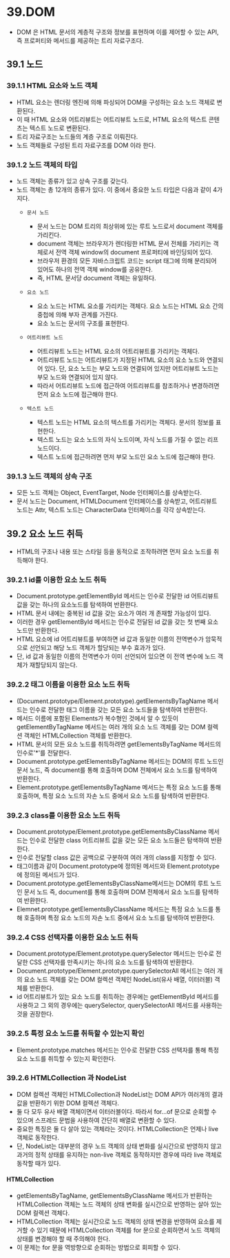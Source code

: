 # 39.DOM
- DOM 은 HTML 문서의 계층적 구조와 정보를 표현하며 이를 제어할 수 있는 API, 즉 프로퍼티와 메서드를 제공하는 트리 자료구조다.

## 39.1 노드
### 39.1.1 HTML 요소와 노드 객체
- HTML 요소는 렌더링 엔진에 의해 파싱되어 DOM을 구성하는 요소 노드 객체로 변환된다.
- 이 때 HTML 요소와 어트리뷰트는 어트리뷰트 노드로, HTML 요소의 텍스트 콘텐츠는 텍스트 노드로 변환된다.
- 트리 자료구조는 노드들의 계층 구조로 이뤄진다.
- 노드 객체들로 구성된 트리 자료구조를 DOM 이라 한다.

### 39.1.2 노드 객체의 타입
- 노드 객체는 종류가 있고 상속 구조를 갖는다.
- 노드 객체는 총 12개의 종류가 있다. 이 중에서 중요한 노드 타입은 다음과 같이 4가지다.
  - `문서 노드`
    - 문서 노드는 DOM 트리의 최상위에 있는 루트 노드로서 document 객체를 가리킨다.
    - document 객체는 브라우저가 렌더링한 HTML 문서 전체를 가리키는 객체로서 전역 객체 window의 document 프로퍼티에 바인딩되어 있다.
    - 브라우저 환경의 모든 자바스크립트 코드는 script 태그에 의해 분리되어 있어도 하나의 전역 객체 window를 공유한다.
    - 즉, HTML 문서당 document 객체는 유일하다.
   
  - `요소 노드`
    - 요소 노드는 HTML 요소를 가리키는 객체다. 요소 노드는 HTML 요소 간의 중첩에 의해 부자 관계를 가진다.
    - 요소 노드는 문서의 구조를 표현한다.
  
  - `어트리뷰트 노드`
    - 어트리뷰트 노드는 HTML 요소의 어트리뷰트를 가리키는 객체다.
    - 어트리뷰트 노드는 어트리뷰트가 지정된 HTML 요소의 요소 노드와 연결되어 있다. 단, 요소 노드는 부모 노드와 연결되어 있지만 어트리뷰트 노드는 부모 노드와 연결되어 있지 않다.
    - 따라서 어트리뷰트 노드에 접근하여 어트리뷰트를 참조하거나 변경하려면 먼저 요소 노드에 접근해야 한다.

  - `텍스트 노드`
    - 텍스트 노드는 HTML 요소의 텍스트를 가리키는 객체다. 문서의 정보를 표현한다.
    - 텍스트 노드는 요소 노드의 자식 노드이며, 자식 노드를 가질 수 없는 리프 노드이다.
    - 텍스트 노드에 접근하려면 먼저 부모 노드인 요소 노드에 접근해야 한다.

### 39.1.3 노드 객체의 상속 구조
- 모든 노드 객체는 Object, EventTarget, Node 인터페이스를 상속받는다.
- 문서 노드는 Document, HTMLDocument 인터페이스를 상속받고, 어트리뷰트 노드는 Attr, 텍스트 노드는 CharacterData 인터페이스를 각각 상속받는다.

## 39.2 요소 노드 취득
- HTML의 구조나 내용 또는 스타일 등을 동적으로 조작하려면 먼저 요소 노드를 취득해야 한다.

### 39.2.1 id를 이용한 요소 노드 취득
- Document.prototype.getElementById 메서드는 인수로 전달한 id 어트리뷰트 값을 갖는 하나의 요소노드를 탐색하여 반환한다.
- HTML 문서 내에는 중복된 id 값을 갖는 요소가 여러 개 존재할 가능성이 있다.
- 이러한 경우 getElementById 메서드는 인수로 전달된 id 값을 갖는 첫 번째 요소 노드만 반환한다.
- HTML 요소에 id 어트리뷰트를 부여하면 id 값과 동일한 이름의 전역변수가 암묵적으로 선언되고 해당 노드 객체가 할당되는 부수 효과가 있다.
- 단, id 값과 동일한 이름의 전역변수가 이미 선언되어 있으면 이 전역 변수에 노드 객체가 재할당되지 않는다.

### 39.2.2 태그 이름을 이용한 요소 노드 취득
- (Document.prototype/Element.prototype).getElementsByTagName 메서드는 인수로 전달한 태그 이름을 갖는 모든 요소 노드들을 탐색하여 반환한다.
- 메서드 이름에 포함된 Elements가 복수형인 것에서 알 수 있듯이 getElementByTagName 메서드는 여러 개의 요소 노드 객체를 갖는 DOM 컬렉션 객체인 HTMLCollection 객체를 반환한다.
- HTML 문서의 모든 요소 노드를 취득하려면 getElementsByTagName 메서드의 인수로'*'를 전달한다.
- Document.prototype.getElementsByTagName 메서드는 DOM의 루트 노드인 문서 노드, 즉 document를 통해 호출하며 DOM 전체에서 요소 노드를 탐색하여 반환한다.
- Element.prototype.getElementsByTagName 메서드는 특정 요소 노드를 통해 호출하며, 특정 요소 노드의 자손 노드 중에서 요소 노드를 탐색하여 반환한다.

### 39.2.3 class를 이용한 요소 노드 취득
- Document.prototype/Element.prototype.getElementsByClassName 메서드는 인수로 전달한 class 어트리뷰트 값을 갖는 모든 요소 노드들은 탐색하여 반환한다.
- 인수로 전달할 class 값은 공백으로 구분하여 여러 개의 class를 지정할 수 있다.
- 태그이름과 같이 Document.prototype에 정의된 메서드와 Element.prototype에 정의된 메서드가 있다.
- Document.prototype.getElementsByClassName메서드는 DOM의 루트 노드인 문서 노드 즉, document를 통해 호출하며 DOM 전체에서 요소 노드를 탐색하여 반환한다.
- Elemnet.prototype.getElementsByClassName 메서드는 특정 요소 노드를 통해 호출하며 특정 요소 노드의 자손 노드 중에서 요소 노드를 탐색하여 반환한다.

### 39.2.4 CSS 선택자를 이용한 요소 노드 취득
- Document.prototype/Element.prototype.querySelector 메서드는 인수로 전달한 CSS 선택자를 만족시키는 하나의 요소 노드를 탐색하여 반환한다.
- Document.prototype/Element.prototype.querySelectorAll 메서드는 여러 개의 요소 노드 객체를 갖는 DOM 컬렉션 객체인 NodeList(유사 배열, 이터러블) 객체를 반환한다.
- id 어트리뷰트가 있는 요소 노드를 취득하는 경우에는 getElementById 메서드를 사용하고 그 외의 경우에는 querySelector, querySelectorAll 메서드를 사용하는 것을 권장한다.

### 39.2.5 특정 요소 노드를 취득할 수 있는지 확인
- Element.prototype.matches 메서드는 인수로 전달한 CSS 선택자를 통해 특정 요소 노드를 취득할 수 있는지 확인한다.

### 39.2.6 HTMLCollection 과 NodeList
- DOM 컬렉션 객체인 HTMLCollection과 NodeList는 DOM API가 여러개의 결과값을 반환하기 위한 DOM 컬렉션 객체다.
- 둘 다 모두 유사 배열 객체이면서 이터러블이다. 따라서 for...of 문으로 순회할 수 있으며 스프레드 문법을 사용하여 간단히 배열로 변환할 수 있다.
- 중요한 특징은 둘 다 살아 있는 객체라는 것이다. HTMLCollection은 언제나 live 객체로 동작한다.
- 단, NodeList는 대부분의 경우 노드 객체의 상태 변화를 실시간으로 반영하지 않고 과거의 정적 상태를 유지하는 non-live 객체로 동작하지만 경우에 따라 live 객체로 동작할 때가 있다.

#### HTMLCollection
- getElementsByTagName, getElementsByClassName 메서드가 반환하는 HTMLCollection 객체는 노드 객체의 상태 변화를 실시간으로 반영하는 살아 있는 DOM 컬렉션 객체다.
- HTMLCollection 객체는 실시간으로 노드 객체의 상태 변경을 반영하여 요소를 제거할 수 있기 때문에 HTMLCollection 객체를 for 문으로 순회하면서 노드 객체의 상태를 변경해야 할 때 주의해야 한다.
- 이 문제는 for 문을 역방향으로 순회하는 방법으로 회피할 수 있다.



























